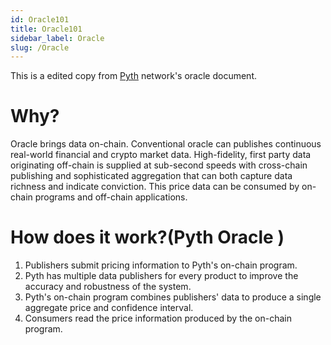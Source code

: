 ```yaml
---
id: Oracle101
title: Oracle101
sidebar_label: Oracle
slug: /Oracle
---
```


This is a edited copy from [Pyth](https://docs.pyth.network/how-pyth-works/design-overview) network's oracle document.


# Why? 

Oracle brings data on-chain. Conventional oracle can publishes continuous real-world financial and crypto market data. High-fidelity, first party data originating off-chain is supplied at sub-second speeds with cross-chain publishing and sophisticated aggregation that can both capture data richness and indicate conviction. This price data can be consumed by on-chain programs and off-chain applications.



# How does it work?(Pyth Oracle )



1. Publishers submit pricing information to Pyth's on-chain program. 
2. Pyth has multiple data publishers for every product to improve the accuracy and robustness of the system. 
3. Pyth's on-chain program combines publishers' data to produce a single aggregate price and confidence interval.
4. Consumers read the price information produced by the on-chain program.


